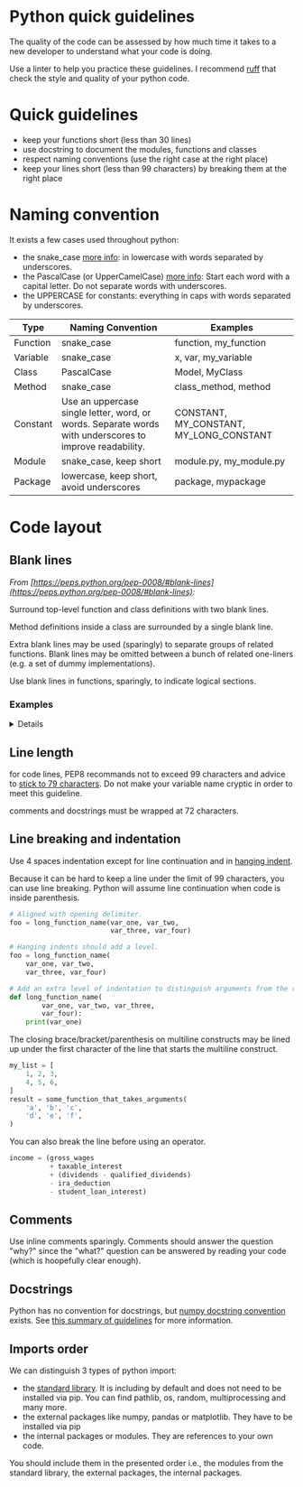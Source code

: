 # Python quick guidelines

The quality of the code can be assessed by how much time it takes to a new developer to understand what your code is doing.

Use a linter to help you practice these guidelines. I recommend [ruff](https://docs.astral.sh/ruff/) that check the style and quality of your python code.

# Quick guidelines

- keep your functions short (less than 30 lines)
- use docstring to document the modules, functions and classes
- respect naming conventions (use the right case at the right place)
- keep your lines short (less than 99 characters) by breaking them at the right place

# Naming convention

It exists a few cases used throughout python:
- the snake_case [more info](https://en.wikipedia.org/wiki/Snake_case): in lowercase with words separated by underscores.
- the PascalCase (or UpperCamelCase) [more info](https://en.wikipedia.org/wiki/Camel_case): Start each word with a capital letter. Do not separate words with underscores.
- the UPPERCASE for constants: everything in caps with words separated by underscores.

| Type | Naming Convention | Examples |
| ---- | ----------------- | -------- |
| Function | snake_case | function, my_function |
| Variable | snake_case | x, var, my_variable |
| Class | PascalCase | Model, MyClass |
| Method | snake_case | class_method, method |
| Constant | Use an uppercase single letter, word, or words. Separate words with underscores to improve readability. | CONSTANT, MY_CONSTANT, MY_LONG_CONSTANT |
| Module | snake_case, keep short | module.py, my_module.py |
| Package | lowercase, keep short, avoid underscores | package, mypackage |


# Code layout

## Blank lines

_From [https://peps.python.org/pep-0008/#blank-lines](https://peps.python.org/pep-0008/#blank-lines):_

Surround top-level function and class definitions with two blank lines.

Method definitions inside a class are surrounded by a single blank line.

Extra blank lines may be used (sparingly) to separate groups of related functions. Blank lines may be omitted between a bunch of related one-liners (e.g. a set of dummy implementations).

Use blank lines in functions, sparingly, to indicate logical sections.


### Examples
<details>

```python
def foo(): # top-level function
    something = 5


def bar(): # top-level function
    somethingelse = 42
```

```python
class A: # class
    CONSTANT = 2

    def foo(self): # method
        """bla.
        
        Returns
        -------
        int:
            the bla.
        """
        bla = self.CONSTANT

        return bla

    def bar(self, height: int = 10): # method
        """Compute the height.
        
        Parameters
        ----------
        height : int
            the new height.
        """
        bla = height


class B: # class
    pass
```
</details>

## Line length

for code lines, PEP8 recommands not to exceed 99 characters and advice to [stick to 79 characters](https://peps.python.org/pep-0008/#maximum-line-length). Do not make your variable name cryptic in order to meet this guideline.

comments and docstrings must be wrapped at 72 characters.

## Line breaking and indentation

Use 4 spaces indentation except for line continuation and in [hanging indent](https://peps.python.org/pep-0008/#fn-hi).

Because it can be hard to keep a line under the limit of 99 characters, you can use line breaking. Python will assume line continuation when code is inside parenthesis.

```python
# Aligned with opening delimiter.
foo = long_function_name(var_one, var_two,
                         var_three, var_four)

# Hanging indents should add a level.
foo = long_function_name(
    var_one, var_two,
    var_three, var_four)

# Add an extra level of indentation to distinguish arguments from the rest.
def long_function_name(
        var_one, var_two, var_three,
        var_four):
    print(var_one)
```

The closing brace/bracket/parenthesis on multiline constructs may be lined up under the first character of the line that starts the multiline construct.

```python
my_list = [
    1, 2, 3,
    4, 5, 6,
]
result = some_function_that_takes_arguments(
    'a', 'b', 'c',
    'd', 'e', 'f',
)
```

You can also break the line before using an operator.

```python
income = (gross_wages
          + taxable_interest
          + (dividends - qualified_dividends)
          - ira_deduction
          - student_loan_interest)
```

## Comments

Use inline comments sparingly. Comments should answer the question "why?" since the "what?" question can be answered by reading your code (which is hoopefully clear enough).

## Docstrings

Python has no convention for docstrings, but [numpy docstring convention](https://numpydoc.readthedocs.io/en/latest/format.html) exists. See [this summary of guidelines](https://github.com/MarcBresson/write-better-commit-messages) for more information.

## Imports order

We can distinguish 3 types of python import:
- the [standard library](https://docs.python.org/3/library/). It is including by default and does not need to be installed via pip. You can find pathlib, os, random, multiprocessing and many more.
- the external packages like numpy, pandas or matplotlib. They have to be installed via pip
- the internal packages or modules. They are references to your own code.

You should include them in the presented order i.e., the modules from the standard library, the external packages, the internal packages.
